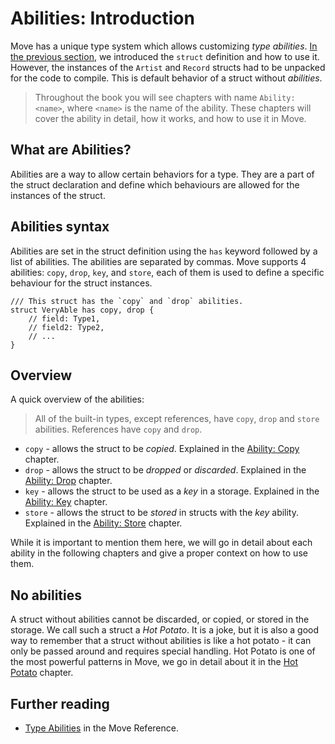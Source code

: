 # Abilities: Introduction

Move has a unique type system which allows customizing _type abilities_.
[In the previous section](./struct.md), we introduced the `struct` definition and how to use it.
However, the instances of the `Artist` and `Record` structs had to be unpacked for the code to
compile. This is default behavior of a struct without _abilities_.

> Throughout the book you will see chapters with name `Ability: <name>`, where `<name>` is the name
> of the ability. These chapters will cover the ability in detail, how it works, and how to use it
> in Move.

## What are Abilities?

Abilities are a way to allow certain behaviors for a type. They are a part of the struct declaration
and define which behaviours are allowed for the instances of the struct.

## Abilities syntax

Abilities are set in the struct definition using the `has` keyword followed by a list of abilities.
The abilities are separated by commas. Move supports 4 abilities: `copy`, `drop`, `key`, and
`store`, each of them is used to define a specific behaviour for the struct instances.

```move
/// This struct has the `copy` and `drop` abilities.
struct VeryAble has copy, drop {
    // field: Type1,
    // field2: Type2,
    // ...
}
```

## Overview

A quick overview of the abilities:

> All of the built-in types, except references, have `copy`, `drop` and `store` abilities.
> References have `copy` and `drop`.

- `copy` - allows the struct to be _copied_. Explained in the [Ability: Copy](./copy-ability.md)
  chapter.
- `drop` - allows the struct to be _dropped_ or _discarded_. Explained in the
  [Ability: Drop](./drop-ability.md) chapter.
- `key` - allows the struct to be used as a _key_ in a storage. Explained in the
  [Ability: Key](./../storage/key-ability.md) chapter.
- `store` - allows the struct to be _stored_ in structs with the _key_ ability. Explained in the
  [Ability: Store](./../storage/store-ability.md) chapter.

While it is important to mention them here, we will go in detail about each ability in the following
chapters and give a proper context on how to use them.

## No abilities

A struct without abilities cannot be discarded, or copied, or stored in the storage. We call such a
struct a _Hot Potato_. It is a joke, but it is also a good way to remember that a struct without
abilities is like a hot potato - it can only be passed around and requires special handling. Hot
Potato is one of the most powerful patterns in Move, we go in detail about it in the
[Hot Potato](./../programmability/hot-potato.md) chapter.

## Further reading

- [Type Abilities](/reference/type-abilities.html) in the Move Reference.
